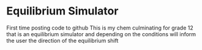 # Equilibrium Simulator
First time posting code to github
This is my chem culminating for grade 12 that is an equilibrium simulator and depending on the conditions will inform the user the direction of the equilibrium shift
